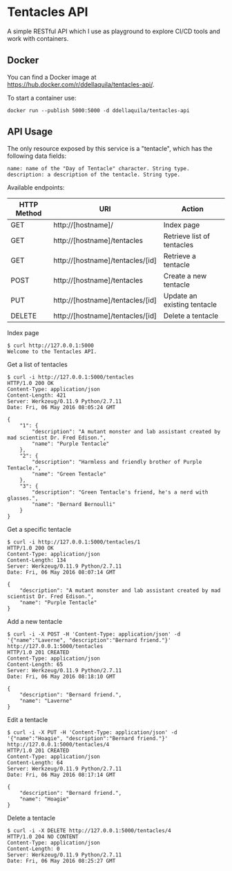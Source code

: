 Tentacles API
=============


A simple RESTful API which I use as playground to explore CI/CD tools
and work with containers.


Docker
------

You can find a Docker image at https://hub.docker.com/r/ddellaquila/tentacles-api/.

To start a container use:
```
docker run --publish 5000:5000 -d ddellaquila/tentacles-api
```

API Usage
---------

The only resource exposed by this service is a "tentacle",
which has the following data fields:

    name: name of the "Day of Tentacle" character. String type.
    description: a description of the tentacle. String type.

Available endpoints:

| HTTP Method   | URI                              | Action                      |
| ------------- | -------------------------------- | --------------------------- |
| GET           | http://[hostname]/               | Index page                  |
| GET           | http://[hostname]/tentacles      | Retrieve list of tentacles  |
| GET           | http://[hostname]/tentacles/[id] | Retrieve a tentacle         |
| POST          | http://[hostname]/tentacles      | Create a new tentacle       |
| PUT           | http://[hostname]/tentacles/[id] | Update an existing tentacle |
| DELETE        | http://[hostname]/tentacles/[id] | Delete a tentacle           |

Index page
```
$ curl http://127.0.0.1:5000
Welcome to the Tentacles API.
```

Get a list of tentacles
```
$ curl -i http://127.0.0.1:5000/tentacles
HTTP/1.0 200 OK
Content-Type: application/json
Content-Length: 421
Server: Werkzeug/0.11.9 Python/2.7.11
Date: Fri, 06 May 2016 08:05:24 GMT

{
    "1": {
        "description": "A mutant monster and lab assistant created by mad scientist Dr. Fred Edison.",
        "name": "Purple Tentacle"
    },
    "2": {
        "description": "Harmless and friendly brother of Purple Tentacle.",
        "name": "Green Tentacle"
    },
    "3": {
        "description": "Green Tentacle's friend, he's a nerd with glasses.",
        "name": "Bernard Bernoulli"
    }
}
```

Get a specific tentacle
```
$ curl -i http://127.0.0.1:5000/tentacles/1
HTTP/1.0 200 OK
Content-Type: application/json
Content-Length: 134
Server: Werkzeug/0.11.9 Python/2.7.11
Date: Fri, 06 May 2016 08:07:14 GMT

{
    "description": "A mutant monster and lab assistant created by mad scientist Dr. Fred Edison.",
    "name": "Purple Tentacle"
}
```

Add a new tentacle
```
$ curl -i -X POST -H 'Content-Type: application/json' -d '{"name":"Laverne", "description":"Bernard friend."}' http://127.0.0.1:5000/tentacles
HTTP/1.0 201 CREATED
Content-Type: application/json
Content-Length: 65
Server: Werkzeug/0.11.9 Python/2.7.11
Date: Fri, 06 May 2016 08:18:10 GMT

{
    "description": "Bernard friend.",
    "name": "Laverne"
}
```

Edit a tentacle
```
$ curl -i -X PUT -H 'Content-Type: application/json' -d '{"name":"Hoagie", "description":"Bernard friend."}' http://127.0.0.1:5000/tentacles/4
HTTP/1.0 201 CREATED
Content-Type: application/json
Content-Length: 64
Server: Werkzeug/0.11.9 Python/2.7.11
Date: Fri, 06 May 2016 08:17:14 GMT

{
    "description": "Bernard friend.",
    "name": "Hoagie"
}
```

Delete a tentacle
```
$ curl -i -X DELETE http://127.0.0.1:5000/tentacles/4
HTTP/1.0 204 NO CONTENT
Content-Type: application/json
Content-Length: 0
Server: Werkzeug/0.11.9 Python/2.7.11
Date: Fri, 06 May 2016 08:25:27 GMT

```
